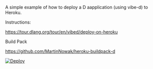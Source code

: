 
A simple example of how to deploy a D aapplication (using vibe-d) to Heroku.

Instructions:

https://tour.dlang.org/tour/en/vibed/deploy-on-heroku

Build Pack

https://github.com/MartinNowak/heroku-buildpack-d

[![Deploy](https://www.herokucdn.com/deploy/button.svg)](https://heroku.com/deploy)

